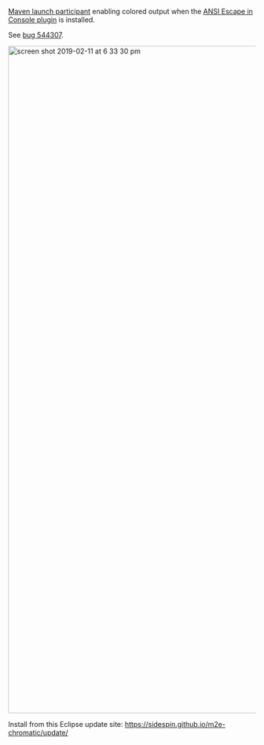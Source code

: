 [Maven launch participant](https://github.com/fbricon/m2e.colored.console/blob/66e005cd70ea2cb068663c8a763f53319dc02383/src/main/java/m2e/colored/console/ColoredMavenLaunchParticipant.java#L12-L22) enabling colored output when the [ANSI Escape in Console plugin](https://marketplace.eclipse.org/content/ansi-escape-console) is installed.

See [bug 544307](https://bugs.eclipse.org/bugs/show_bug.cgi?id=544307).

<img width="1357" alt="screen shot 2019-02-11 at 6 33 30 pm" src="https://user-images.githubusercontent.com/148698/52601092-aea48600-2e2b-11e9-9514-600799ffe13b.png">

Install from this Eclipse update site: https://sidespin.github.io/m2e-chromatic/update/
